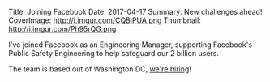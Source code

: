 Title: Joining Facebook
Date: 2017-04-17
Summary: New challenges ahead!
CoverImage: http://i.imgur.com/CQBiPUA.png
Thumbnail: http://i.imgur.com/Ph95rQG.png

I've joined Facebook as an Engineering Manager, supporting Facebook's Public Safety Engineering to help safeguard our 2 billion users.

The team is based out of Washington DC, [we're hiring](https://www.facebook.com/careers/locations/washington/)!

<p align="center">
    <img src="https://scontent-iad3-1.xx.fbcdn.net/v/t39.2365-6/11405169_1027392157305375_211537443_n.png?_nc_log=1&oh=e722aabeb21b4142de69e595820f9ade&oe=5A389353" alt="" class="img-responsive"/></a>
</p>
